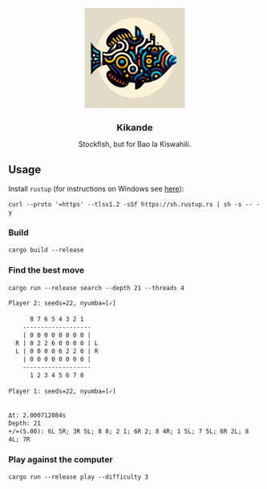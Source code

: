 <p align="center">
  <img src="docs/logo/kikande_logo.png" width=200 height=200/>
  
</p>
<h1 align="center"; style="font-size:18px; ">Kikande</h1>
<p align="center";"> Stockfish, but for Bao la Kiswahili.


## Usage

Install `rustup` (for instructions on Windows see [here](https://doc.rust-lang.org/cargo/getting-started/installation.html)):

```
curl --proto '=https' --tlsv1.2 -sSf https://sh.rustup.rs | sh -s -- -y
```

### Build

```
cargo build --release
```

### Find the best move
```
cargo run --release search --depth 21 --threads 4
```
```
Player 2: seeds=22, nyumba=[✓]

      8 7 6 5 4 3 2 1
    -------------------
    | 0 0 0 0 0 0 0 0 |
  R | 0 2 2 6 0 0 0 0 | L
  L | 0 0 0 0 6 2 2 0 | R
    | 0 0 0 0 0 0 0 0 |
    -------------------
      1 2 3 4 5 6 7 8

Player 1: seeds=22, nyumba=[✓]


Δt: 2.000712084s
Depth: 21
+/=(5.00): 6L 5R; 3R 5L; 8 8; 2 1; 6R 2; 8 4R; 1 5L; 7 5L; 6R 2L; 8 4L; 7R
```


### Play against the computer
```
cargo run --release play --difficulty 3
```